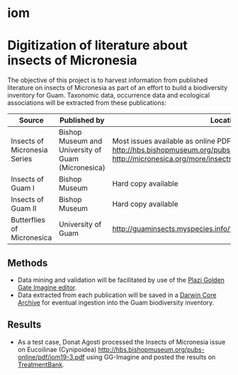 # iom
# Digitization of literature about insects of Micronesia

The objective of this project is to harvest information from published literature on insects of Micronesia as part of an effort to build a biodiversity inventory for Guam. Taxonomic data, occurrence data and ecological associations will be extracted from these publications:

Source | Published by | Location
--- | --- | ---
Insects of Micronesia Series | Bishop Museum and University of Guam (Micronesica)  | Most issues available as online PDFs at <http://hbs.bishopmuseum.org/pubs-online/iom.html> and <http://micronesica.org/more/insects-micronesia>
Insects of Guam I | Bishop Museum | Hard copy available
Insects of Guam II | Bishop Museum | Hard copy available
Butterflies of Micronesica | University of Guam | <http://guaminsects.myspecies.info/files/ButterfliesOfMicronesia.pdf>

## Methods

* Data mining and validation will be facilitated by use of the [Plazi Golden Gate Imagine editor](http://plazi.org/resources/treatmentbank/goldengate-editor/). 
* Data extracted from each publication will be saved in a [Darwin Core Archive](https://en.wikipedia.org/wiki/Darwin_Core_Archive) for eventual ingestion into the Guam biodiversity inventory.

## Results

* As a test case, Donat Agosti processed the Insects of Micronesia issue on Eucoilinae (Cynipoidea) <http://hbs.bishopmuseum.org/pubs-online/pdf/iom19-3.pdf> using GG-Imagine and posted the results on [TreatmentBank](http://tb.plazi.org/GgServer/summary/30437113946AFF91825DFF8D9E42FFE8).
